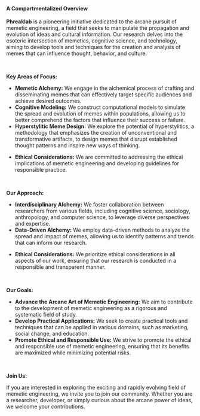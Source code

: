 <h4>A Compartmentalized Overview</h4>
<p data-sourcepos="3:1-3:81"><strong>Phreaklab</strong><span> is a pioneering initiative dedicated to the arcane pursuit of memetic engineering, a field that seeks to manipulate the propagation and evolution of ideas and cultural information. Our research delves into the esoteric intersection of memetics, cognitive science, and technology, aiming to develop tools and techniques for the creation and analysis of memes that can influence thought, behavior, and culture.</span></p>
<p data-sourcepos="3:1-3:81">&nbsp;</p>
<p data-sourcepos="5:1-5:20"><strong>Key Areas of Focus:</strong></p>
<ul data-sourcepos="7:1-7:171">
    <li data-sourcepos="7:1-7:171"><strong>Memetic Alchemy:</strong><span> We engage in the alchemical process of crafting and disseminating memes that can effectively target specific audiences and achieve desired outcomes.</span></li>
    <li data-sourcepos="8:1-8:211"><strong>Cognitive Modeling:</strong><span> We construct computational models to simulate the spread and evolution of memes within populations, allowing us to better comprehend the factors that influence their success or failure.</span></li>
    <li data-sourcepos="9:1-9:259"><strong>Hyperstylitic Meme Design:</strong><span> We explore the potential of hyperstylitics, a methodology that emphasizes the creation of unconventional and transformative artifacts, to design memes that disrupt established thought patterns and inspire new ways of thinking.</span></li>
    <li data-sourcepos="10:1-11:0">
        <p><strong>Ethical Considerations:</strong><span> We are committed to addressing the ethical implications of memetic engineering and developing guidelines for responsible practice.</span></p>
        <p>&nbsp;</p>
    </li>
</ul>
<p data-sourcepos="12:1-12:17"><strong>Our Approach:</strong></p>
<ul data-sourcepos="14:1-14:136">
    <li data-sourcepos="14:1-14:136"><strong>Interdisciplinary Alchemy:</strong><span> We foster collaboration between researchers from various fields, including cognitive science, sociology, anthropology, and computer science, to leverage diverse perspectives and expertise.</span></li>
    <li data-sourcepos="15:1-15:173"><strong>Data-Driven Alchemy:</strong><span> We employ data-driven methods to analyze the spread and impact of memes, allowing us to identify patterns and trends that can inform our research.</span></li>
    <li data-sourcepos="16:1-17:0">
        <p><strong>Ethical Considerations:</strong><span> We prioritize ethical considerations in all aspects of our work, ensuring that our research is conducted in a responsible and transparent manner.</span></p>
        <p>&nbsp;</p>
    </li>
</ul>
<p data-sourcepos="18:1-18:14"><strong>Our Goals:</strong></p>
<ul data-sourcepos="20:1-21:75">
    <li data-sourcepos="20:1-20:160"><strong>Advance the Arcane Art of Memetic Engineering:</strong><span> We aim to contribute to the development of memetic engineering as a rigorous and systematic field of study.</span></li>
    <li data-sourcepos="21:1-21:75"><strong>Develop Practical Applications:</strong><span> We seek to create practical tools and techniques that can be applied in various domains, such as marketing, social change, and education.</span></li>
    <li data-sourcepos="22:1-23:0"><strong>Promote Ethical and Responsible Use:</strong><span> We strive to promote the ethical and responsible use of memetic engineering, ensuring that its benefits are maximized while minimizing potential risks.</span></li>
</ul>
<p>&nbsp;</p>
<p data-sourcepos="24:1-24:12"><strong>Join Us:</strong></p>
<p data-sourcepos="26:1-26:258"><span>If you are interested in exploring the exciting and rapidly evolving field of memetic engineering, we invite you to join our community. Whether you are a researcher, developer, or simply curious about the arcane power of ideas, we welcome your contributions.</span></p>

